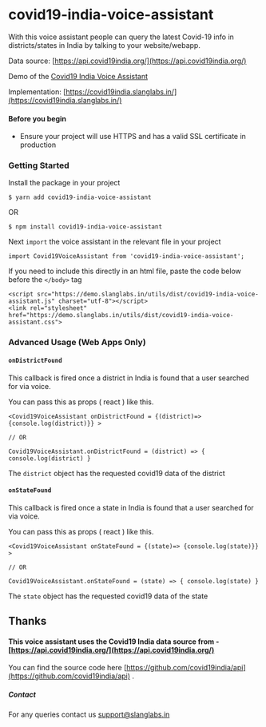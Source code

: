 
# covid19-india-voice-assistant 

With this voice assistant people can query the latest Covid-19 info in districts/states in India by talking to your website/webapp.

Data source: [https://api.covid19india.org/](https://api.covid19india.org/) 

Demo of the [Covid19 India Voice Assistant](https://demo.slanglabs.in/utils/dist/index.html)

Implementation: [https://covid19india.slanglabs.in/](https://covid19india.slanglabs.in/) 

#### Before you begin

- Ensure your project will use HTTPS and has a valid SSL certificate in production


### Getting Started

Install the package in your project

`$ yarn add covid19-india-voice-assistant`

OR

`$ npm install covid19-india-voice-assistant`


Next `import` the voice assistant in the relevant file in your project

`import Covid19VoiceAssistant from 'covid19-india-voice-assistant';`

If you need to include this directly in an html file, paste the code below before the `</body>` tag

```
<script src="https://demo.slanglabs.in/utils/dist/covid19-india-voice-assistant.js" charset="utf-8"></script>
<link rel="stylesheet" href="https://demo.slanglabs.in/utils/dist/covid19-india-voice-assistant.css">

```


### Advanced Usage (Web Apps Only)

 #### `onDistrictFound`

 This callback is fired once a district in India is found that a user searched for via voice. 

You can pass this as props ( react ) like this.

```
<Covid19VoiceAssistant onDistrictFound = {(district)=> {console.log(district)}} > 

// OR

Covid19VoiceAssistant.onDistrictFound = (district) => { console.log(district) }

```
The `district` object has the requested covid19 data of the district 

 #### `onStateFound`

  This callback is fired once a state in India is found that a user searched for via voice. 
 
You can pass this as props ( react ) like this.

```
<Covid19VoiceAssistant onStateFound = {(state)=> {console.log(state)}} > 

// OR

Covid19VoiceAssistant.onStateFound = (state) => { console.log(state) }

```
The `state` object has the requested covid19 data of the state

## Thanks
#### This voice assistant uses the Covid19 India data source from - [https://api.covid19india.org/](https://api.covid19india.org/) 
You can find the source code here  [https://github.com/covid19india/api](https://github.com/covid19india/api) .


##### Contact

For any queries contact us support@slanglabs.in
